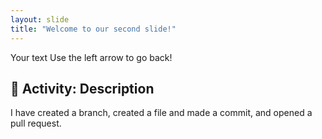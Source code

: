 ```yaml
---
layout: slide
title: "Welcome to our second slide!"
---
```

Your text
Use the left arrow to go back!

## 🥺 Activity: Description

I have created a branch, created a file and made a commit, and opened a pull request.
